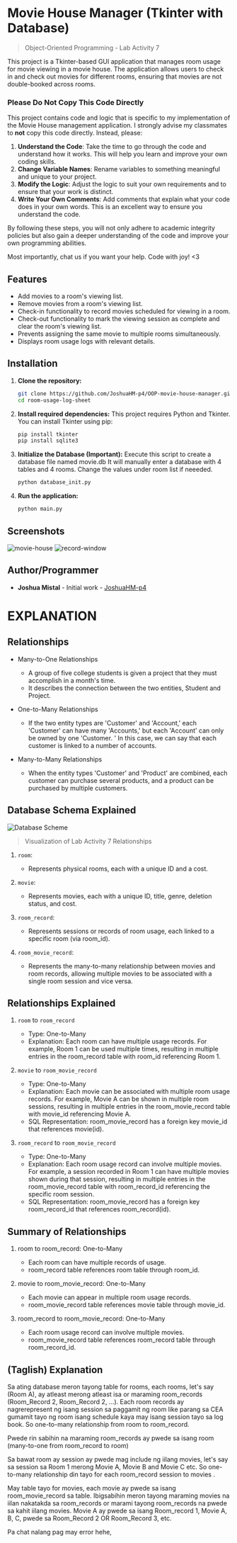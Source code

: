 # Movie House Manager (Tkinter with Database)
> Object-Oriented Programming - Lab Activity 7

This project is a Tkinter-based GUI application that manages room usage for movie viewing in a movie house. The application allows users to check in and check out movies for different rooms, ensuring that movies are not double-booked across rooms.

### Please Do Not Copy This Code Directly
This project contains code and logic that is specific to my implementation of the Movie House management application. I strongly advise my classmates to **not** copy this code directly. Instead, please:

1. **Understand the Code**: Take the time to go through the code and understand how it works. This will help you learn and improve your own coding skills.
2. **Change Variable Names**: Rename variables to something meaningful and unique to your project.
3. **Modify the Logic**: Adjust the logic to suit your own requirements and to ensure that your work is distinct.
4. **Write Your Own Comments**: Add comments that explain what your code does in your own words. This is an excellent way to ensure you understand the code.

By following these steps, you will not only adhere to academic integrity policies but also gain a deeper understanding of the code and improve your own programming abilities.

Most importantly, chat us if you want your help. Code with joy! <3

## Features

- Add movies to a room's viewing list.
- Remove movies from a room's viewing list.
- Check-in functionality to record movies scheduled for viewing in a room.
- Check-out functionality to mark the viewing session as complete and clear the room's viewing list.
- Prevents assigning the same movie to multiple rooms simultaneously.
- Displays room usage logs with relevant details.

## Installation

1. **Clone the repository:**
    ```bash
    git clone https://github.com/JoshuaHM-p4/OOP-movie-house-manager.git
    cd room-usage-log-sheet
    ```

2. **Install required dependencies:**
    This project requires Python and Tkinter. You can install Tkinter using pip:
    ```bash
    pip install tkinter
    pip install sqlite3
    ```

4. **Initialize the Database (Important):**
    Execute this script to create a database file named movie.db
    It will manually enter a database with 4 tables and 4 rooms.
    Change the values under room list if neeeded.
    ```bash
    python database_init.py
    ```

3. **Run the application:**
    ```bash
    python main.py
    ```

## Screenshots
![movie-house](assets/movie-house.png)
![record-window](assets/record-window.png)

## Author/Programmer
- **Joshua Mistal** - Initial work - [JoshuaHM-p4](https://github.com/JoshuaHM-p4)

# EXPLANATION

## Relationships
* Many-to-One Relationships
    - A group of five college students is given a project that they must accomplish in a month's time.
    - It describes the connection between the two entities, Student and Project.

* One-to-Many Relationships
    - If the two entity types are 'Customer' and 'Account,' each 'Customer' can have many 'Accounts,' but each 'Account' can only be owned by one 'Customer. ' In this case, we can say that each customer is linked to a number of accounts.

* Many-to-Many Relationships
    - When the entity types 'Customer' and 'Product' are combined, each customer can purchase several products, and a product can be purchased by multiple customers.

## Database Schema Explained

![Database Scheme](assets/schema.png)
> Visualization of Lab Activity 7 Relationships

1. `room`:
    - Represents physical rooms, each with a unique ID and a cost.

2. `movie`:
    - Represents movies, each with a unique ID, title, genre, deletion status, and cost.

3. `room_record`:
    - Represents sessions or records of room usage, each linked to a specific room (via room_id).

4. `room_movie_record`:
    - Represents the many-to-many relationship between movies and room records, allowing multiple movies to be associated with a single room session and vice versa.

## Relationships Explained

1. `room` to `room_record`
    - Type: One-to-Many
    - Explanation: Each room can have multiple usage records. For example, Room 1 can be used multiple times, resulting in multiple entries in the room_record table with room_id referencing Room 1.

2. `movie` to `room_movie_record`
    - Type: One-to-Many
    - Explanation: Each movie can be associated with multiple room usage records. For example, Movie A can be shown in multiple room sessions, resulting in multiple entries in the room_movie_record table with movie_id referencing Movie A.
    - SQL Representation: room_movie_record has a foreign key movie_id that references movie(id).

2. `room_record` to `room_movie_record`
    - Type: One-to-Many
    - Explanation: Each room usage record can involve multiple movies. For example, a session recorded in Room 1 can have multiple movies shown during that session, resulting in multiple entries in the room_movie_record table with room_record_id referencing the specific room session.
    - SQL Representation: room_movie_record has a foreign key room_record_id that references room_record(id).

## Summary of Relationships
1. room to room_record: One-to-Many
    - Each room can have multiple records of usage.
    - room_record table references room table through room_id.

2. movie to room_movie_record: One-to-Many
    - Each movie can appear in multiple room usage records.
    - room_movie_record table references movie table through movie_id.

3. room_record to room_movie_record: One-to-Many
    - Each room usage record can involve multiple movies.
    - room_movie_record table references room_record table through room_record_id.

## (Taglish) Explanation
Sa ating database meron tayong table for rooms, each rooms, let's say (Room A), ay atleast merong atleast isa or maraming room_records (Room_Record 2, Room_Record 2, ...). Each room records ay nagrerepresent ng isang session sa paggamit ng room like parang sa CEA gumamit tayo ng room isang schedule kaya may isang session tayo sa log book. So one-to-many relationship from room to room_record.

Pwede rin sabihin na maraming room_records ay pwede sa isang room (many-to-one from room_record to room)

Sa bawat room ay session ay pwede mag include ng iilang movies, let's say sa session sa Room 1 merong Movie A, Movie B and Movie C etc. So one-to-many relationship din tayo for each room_record session to movies .

May table tayo for movies, each movie ay pwede sa isang room_movie_record sa table. Ibigsabihin meron tayong maraming movies na iilan nakatakda sa room_records or marami tayong room_records na pwede sa kahit iilang movies. Movie A ay pwede sa isang Room_record 1, Movie A, B, C, pwede sa Room_Record 2 OR Room_Record 3, etc.

Pa chat nalang pag may error hehe,